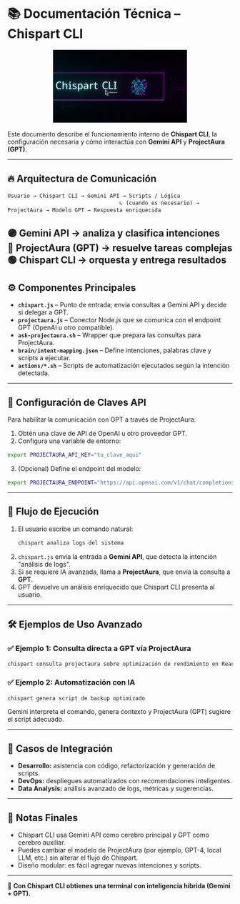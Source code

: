 # 📚 Documentación Técnica – Chispart CLI

<p align="center">
  <img src="./assets/logo.png" alt="Chispart CLI Logo" width="300">
</p>

Este documento describe el funcionamiento interno de **Chispart CLI**, la configuración necesaria y cómo interactúa con **Gemini API** y **ProjectAura (GPT)**.

---

## 🔥 Arquitectura de Comunicación

```
Usuario → Chispart CLI → Gemini API → Scripts / Lógica  
                                   ↳ (cuando es necesario) → ProjectAura → Modelo GPT → Respuesta enriquecida
```

🟣 **Gemini API** → analiza y clasifica intenciones  
🔵 **ProjectAura (GPT)** → resuelve tareas complejas  
🟢 **Chispart CLI** → orquesta y entrega resultados  
---

## ⚙️ Componentes Principales

- **`chispart.js`** – Punto de entrada; envía consultas a Gemini API y decide si delegar a GPT.  
- **`projectaura.js`** – Conector Node.js que se comunica con el endpoint GPT (OpenAI u otro compatible).  
- **`ask-projectaura.sh`** – Wrapper que prepara las consultas para ProjectAura.  
- **`brain/intent-mapping.json`** – Define intenciones, palabras clave y scripts a ejecutar.  
- **`actions/*.sh`** – Scripts de automatización ejecutados según la intención detectada.

---

## 🔐 Configuración de Claves API

Para habilitar la comunicación con GPT a través de ProjectAura:

1. Obtén una clave de API de OpenAI u otro proveedor GPT.  
2. Configura una variable de entorno:  

```bash
export PROJECTAURA_API_KEY="tu_clave_aqui"
```

3. (Opcional) Define el endpoint del modelo:  

```bash
export PROJECTAURA_ENDPOINT="https://api.openai.com/v1/chat/completions"
```

---

## 🚦 Flujo de Ejecución

1. El usuario escribe un comando natural:  
   ```bash
   chispart analiza logs del sistema
   ```
2. `chispart.js` envía la entrada a **Gemini API**, que detecta la intención "análisis de logs".  
3. Si se requiere IA avanzada, llama a **ProjectAura**, que envía la consulta a **GPT**.  
4. GPT devuelve un análisis enriquecido que Chispart CLI presenta al usuario.

---

## 🛠️ Ejemplos de Uso Avanzado

### ✅ Ejemplo 1: Consulta directa a GPT vía ProjectAura
```bash
chispart consulta projectaura sobre optimización de rendimiento en React
```

### ✅ Ejemplo 2: Automatización con IA
```bash
chispart genera script de backup optimizado
```

Gemini interpreta el comando, genera contexto y ProjectAura (GPT) sugiere el script adecuado.

---

## 🧩 Casos de Integración

- **Desarrollo:** asistencia con código, refactorización y generación de scripts.  
- **DevOps:** despliegues automatizados con recomendaciones inteligentes.  
- **Data Analysis:** análisis avanzado de logs, métricas y sugerencias.

---

## 📌 Notas Finales

- Chispart CLI usa Gemini API como cerebro principal y GPT como cerebro auxiliar.  
- Puedes cambiar el modelo de ProjectAura (por ejemplo, GPT-4, local LLM, etc.) sin alterar el flujo de Chispart.  
- Diseño modular: es fácil agregar nuevas intenciones y scripts.

---

🚀 **Con Chispart CLI obtienes una terminal con inteligencia híbrida (Gemini + GPT).**
